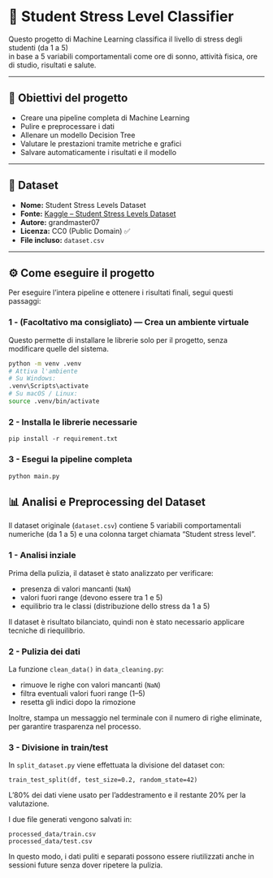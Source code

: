 # 🧠 Student Stress Level Classifier

Questo progetto di Machine Learning classifica il livello di stress degli studenti (da 1 a 5)  
in base a 5 variabili comportamentali come ore di sonno, attività fisica, ore di studio, risultati e salute.

---

## 🎯 Obiettivi del progetto

- Creare una pipeline completa di Machine Learning
- Pulire e preprocessare i dati
- Allenare un modello Decision Tree
- Valutare le prestazioni tramite metriche e grafici
- Salvare automaticamente i risultati e il modello

---

## 📘 Dataset

- **Nome:** Student Stress Levels Dataset
- **Fonte:** [Kaggle – Student Stress Levels Dataset](https://www.kaggle.com/datasets/grandmaster07/student-stress-levels-dataset)
- **Autore:** grandmaster07
- **Licenza:** CC0 (Public Domain) ✅
- **File incluso:** `dataset.csv`

---

## ⚙️ Come eseguire il progetto

Per eseguire l’intera pipeline e ottenere i risultati finali, segui questi passaggi:

### 1 - (Facoltativo ma consigliato) — Crea un ambiente virtuale

Questo permette di installare le librerie solo per il progetto, senza modificare quelle del sistema.

```bash
python -m venv .venv
# Attiva l'ambiente
# Su Windows:
.venv\Scripts\activate
# Su macOS / Linux:
source .venv/bin/activate
```

### 2 - Installa le librerie necessarie

```
pip install -r requirement.txt
```

### 3 - Esegui la pipeline completa

```
python main.py
```

## 📊 Analisi e Preprocessing del Dataset

Il dataset originale (`dataset.csv`) contiene 5 variabili comportamentali numeriche (da 1 a 5)
e una colonna target chiamata “Student stress level”.

### 1 - Analisi inziale

Prima della pulizia, il dataset è stato analizzato per verificare:

- presenza di valori mancanti (`NaN`)
- valori fuori range (devono essere tra 1 e 5)
- equilibrio tra le classi (distribuzione dello stress da 1 a 5)

Il dataset è risultato bilanciato, quindi non è stato necessario applicare tecniche di riequilibrio.

### 2 - Pulizia dei dati

La funzione `clean_data()` in `data_cleaning.py`:

- rimuove le righe con valori mancanti (`NaN`)
- filtra eventuali valori fuori range (1–5)
- resetta gli indici dopo la rimozione

Inoltre, stampa un messaggio nel terminale con il numero di righe eliminate, per garantire trasparenza nel processo.

### 3 - Divisione in train/test

In `split_dataset.py` viene effettuata la divisione del dataset con:

```
train_test_split(df, test_size=0.2, random_state=42)
```

L’80% dei dati viene usato per l’addestramento e il restante 20% per la valutazione.

I due file generati vengono salvati in:

```
processed_data/train.csv
processed_data/test.csv
```

In questo modo, i dati puliti e separati possono essere riutilizzati anche in sessioni future senza dover ripetere la pulizia.
